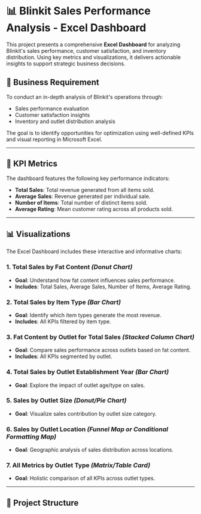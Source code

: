 # 📊 Blinkit Sales Performance Analysis - Excel Dashboard

This project presents a comprehensive **Excel Dashboard** for analyzing Blinkit's sales performance, customer satisfaction, and inventory distribution. Using key metrics and visualizations, it delivers actionable insights to support strategic business decisions.

## 🧾 Business Requirement

To conduct an in-depth analysis of Blinkit's operations through:

- Sales performance evaluation
- Customer satisfaction insights
- Inventory and outlet distribution analysis

The goal is to identify opportunities for optimization using well-defined KPIs and visual reporting in Microsoft Excel.

---

## 🎯 KPI Metrics

The dashboard features the following key performance indicators:

- **Total Sales**: Total revenue generated from all items sold.
- **Average Sales**: Revenue generated per individual sale.
- **Number of Items**: Total number of distinct items sold.
- **Average Rating**: Mean customer rating across all products sold.

---

## 📊 Visualizations

The Excel Dashboard includes these interactive and informative charts:

### 1. **Total Sales by Fat Content** *(Donut Chart)*
- **Goal**: Understand how fat content influences sales performance.
- **Includes**: Total Sales, Average Sales, Number of Items, Average Rating.

### 2. **Total Sales by Item Type** *(Bar Chart)*
- **Goal**: Identify which item types generate the most revenue.
- **Includes**: All KPIs filtered by item type.

### 3. **Fat Content by Outlet for Total Sales** *(Stacked Column Chart)*
- **Goal**: Compare sales performance across outlets based on fat content.
- **Includes**: All KPIs segmented by outlet.

### 4. **Total Sales by Outlet Establishment Year** *(Bar Chart)*
- **Goal**: Explore the impact of outlet age/type on sales.

### 5. **Sales by Outlet Size** *(Donut/Pie Chart)*
- **Goal**: Visualize sales contribution by outlet size category.

### 6. **Sales by Outlet Location** *(Funnel Map or Conditional Formatting Map)*
- **Goal**: Geographic analysis of sales distribution across locations.

### 7. **All Metrics by Outlet Type** *(Matrix/Table Card)*
- **Goal**: Holistic comparison of all KPIs across outlet types.

---

## 📂 Project Structure

